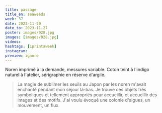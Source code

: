 ```yaml
---
title: passage
title_en: seaweeds
week: 37
date: 2023-11-20
date_to: 2023-11-27
poster: images/028.jpg
images: [images/028.jpg]
videos: 
hashtags: [1printaweek]
instagram: 
preview: ignore
---
```




Noren imprimé à la demande, messures variable. Coton teint à l'indigo naturel à l'atelier, sérigraphie en réserve d'argile.



> La magie de sublimer les seuils au Japon par les noren m'avait enchanté pendant mon séjour là-bas. Je trouve ces objets très symboliques et tellement appropriés pour accueillir, et accueillir des images et des motifs. J'ai voulu évoqué une colonie d'algues, un mouvement, un flux.
